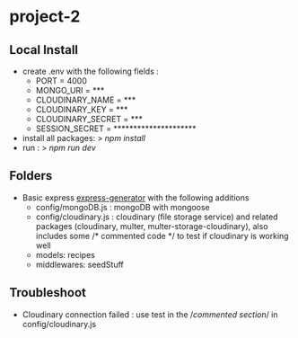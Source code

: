 # project-2


## Local Install
- create .env with the following fields :
    - PORT = 4000
    - MONGO_URI = ***
    - CLOUDINARY_NAME = ***
    - CLOUDINARY_KEY = ***
    - CLOUDINARY_SECRET = ***
    - SESSION_SECRET = *********************
- install all packages: > *npm install*
- run : > *npm run dev*

## Folders
- Basic express [express-generator](https://expressjs.com/en/starter/generator.html) with the following additions
    - config/mongoDB.js : mongoDB with mongoose
    - config/cloudinary.js : cloudinary (file storage service) and related packages (cloudinary, multer, multer-storage-cloudinary), also includes some /* commented  code */ to test if cloudinary is working well
    - models: recipes
    - middlewares: seedStuff


## Troubleshoot
- Cloudinary connection failed : use test in the /*commented section*/ in config/cloudinary.js

